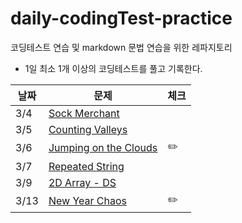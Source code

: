 # daily-codingTest-practice
코딩테스트 연습 및 markdown 문법 연습을 위한 레파지토리
* 1일 최소 1개 이상의 코딩테스트를 풀고 기록한다.

|날짜|문제|체크|
|-|-|-|
|3/4|[Sock Merchant](https://github.com/kys9261/daily-codingTest-practice/blob/master/hackerrank/interview-preparation-kit/warm-up%20challenges/sock-merchant.md)||
|3/5|[Counting Valleys](https://github.com/kys9261/daily-codingTest-practice/blob/master/hackerrank/interview-preparation-kit/warm-up%20challenges/counting-valleys.md)||
|3/6|[Jumping on the Clouds](https://github.com/kys9261/daily-codingTest-practice/blob/master/hackerrank/interview-preparation-kit/warm-up%20challenges/jumping-on-the-clouds.md)|:pencil2:|
|3/7|[Repeated String](https://github.com/kys9261/daily-codingTest-practice/blob/master/hackerrank/interview-preparation-kit/warm-up%20challenges/repeated-string.md)||
|3/9|[2D Array - DS](https://github.com/kys9261/daily-codingTest-practice/blob/master/hackerrank/interview-preparation-kit/arrays/2dArray-ds.md)||
|3/13|[New Year Chaos](https://github.com/kys9261/daily-codingTest-practice/blob/master/hackerrank/interview-preparation-kit/arrays/new-year-chaos.md)|:pencil2:|